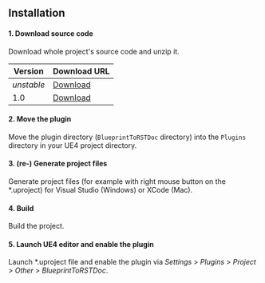 ## Installation


#### 1. Download source code

Download whole project's source code and unzip it.

|Version|Download URL|
|---|---|
|*unstable*|[Download](https://github.com/nutti/UE4-BlueprintToRSTDoc/archive/main.zip)|
|1.0|[Download](https://github.com/nutti/UE4-BlueprintToRSTDoc/releases/tag/v1.0)|


#### 2. Move the plugin

Move the plugin directory (`BlueprintToRSTDoc` directory) into the `Plugins` directory in your UE4 project directory.


#### 3. (re-) Generate project files

Generate project files (for example with right mouse button on the \*.uproject) for Visual Studio (Windows) or XCode (Mac).


#### 4. Build

Build the project.


#### 5. Launch UE4 editor and enable the plugin

Launch \*.uproject file and enable the plugin via *Settings* > *Plugins* > *Project* > *Other* > *BlueprintToRSTDoc*.
